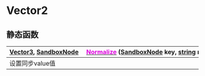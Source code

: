 # Vector2

## 静态函数

|<div style="width:700px">[Vector3](/Api/DataType/Vector3.md), [SandboxNode](/Api/DataType/SandboxNode.md) &emsp;[<font color="dd00dd">Normalize</font>](/Api/DataType/Vector2_F/Normalize.md) ([SandboxNode](/Api/DataType/SandboxNode.md) key, [string](/Api/DataType/String.md) name)</div>|
|:---|
|设置同步value值|

